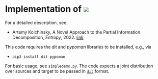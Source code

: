# Implementation of <img src="https://latex.codecogs.com/gif.latex?%5Cdpi%7B200%7D%20I_\cap^\prec" />

For a detailed description, see:
* Artemy Kolchinsky, A Novel Approach to the Partial Information Decomposition, *Entropy*, 2022. [link](https://www.mdpi.com/1099-4300/24/3/403)


This code requires the *dit* and *pypoman* libraries to be installed, e.g., via
* `pip3 install dit pypoman`

For basic usage, see `simpledemo.py`. The code expects a joint distribution over sources and target to be passed in [`dit`](https://github.com/dit/dit) format.
